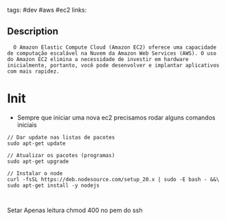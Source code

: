 tags: #dev #aws #ec2
links:



## Description
	  O Amazon Elastic Compute Cloud (Amazon EC2) oferece uma capacidade de computação escalável na Nuvem da Amazon Web Services (AWS). O uso do Amazon EC2 elimina a necessidade de investir em hardware inicialmente, portanto, você pode desenvolver e implantar aplicativos com mais rapidez.


# Init
- Sempre que iniciar uma nova ec2 precisamos rodar alguns comandos iniciais
```
// Dar update nas listas de pacotes
sudo apt-get update

// Atualizar os pacotes (programas)
sudo apt-get upgrade

// Instalar o node
curl -fsSL https://deb.nodesource.com/setup_20.x | sudo -E bash - &&\
sudo apt-get install -y nodejs 



```




Setar Apenas leitura chmod 400 no pem do ssh


